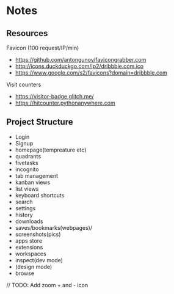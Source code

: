 # Notes

## Resources

Favicon (100 request/IP/min)

- https://github.com/antongunov/favicongrabber.com
- http://icons.duckduckgo.com/ip2/dribbble.com.ico
- https://www.google.com/s2/favicons?domain=dribbble.com

Visit counters

- https://visitor-badge.glitch.me/
- https://hitcounter.pythonanywhere.com

## Project Structure

- Login
- Signup
- homepage(tempreature etc)
- quadrants
- fivetasks
- incognito
- tab management
- kanban views
- list views
- keyboard shortcuts
- search
- settings
- history
- downloads
- saves/bookmarks(webpages)/
- screenshots(pics)
- apps store
- extensions
- workspaces
- inspect(dev mode)
- (design mode)
- browse

// TODO: Add zoom + and - icon
